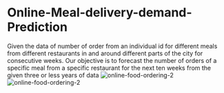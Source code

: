 # Online-Meal-delivery-demand-Prediction

Given the data of number of order from an individual id for different meals from different restaurants in and around different parts of the city for consecutive weeks. Our objective is to forecast the number of orders of a specific meal from a specific restaurant for the next ten weeks from the given three or less years of data
![online-food-ordering-2](https://user-images.githubusercontent.com/52233189/70630472-a4bd0080-1c51-11ea-8ab0-0a757801f899.jpg)
![online-food-ordering-2](https://user-images.githubusercontent.com/52233189/70630472-a4bd0080-1c51-11ea-8ab0-0a757801f899.jpg)
